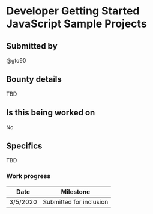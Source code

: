 # Developer Getting Started JavaScript Sample Projects

## Submitted by

@gto90

## Bounty details

TBD

## Is this being worked on

No

## Specifics

TBD

### Work progress

| Date | Milestone |
| --- | --- |
| 3/5/2020 | Submitted for inclusion |
